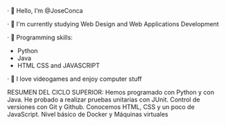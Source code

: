 · 👋 Hello, I’m @JoseConca

· 🌱 I'm currently studying Web Design and Web Applications Development

· 📓 Programming skills:
-  Python
-  Java
-  HTML CSS and JAVASCRIPT

· 💖 I love videogames and enjoy computer stuff


RESUMEN DEL CICLO SUPERIOR:
Hemos programado con Python y con Java.
He probado a realizar pruebas unitarias con JUnit.
Control de versiones con Git y Github.
Conocemos HTML, CSS y un poco de JavaScript.
Nivel básico de Docker y Máquinas virtuales

 

<!---
JoseConca/JoseConca is a ✨ special ✨ repository because its `README.md` (this file) appears on your GitHub profile.
You can click the Preview link to take a look at your changes.
--->
